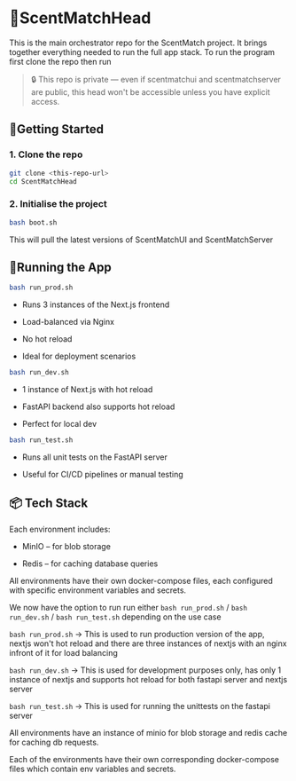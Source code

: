 # 🚀ScentMatchHead

This is the main orchestrator repo for the ScentMatch project. It brings together everything needed to run the full app stack.
To run the program first clone the repo then run

 >🔒 This repo is private — even if scentmatchui and scentmatchserver are public, this head won't be accessible unless you have explicit access.


## 🔨Getting Started

### 1. Clone the repo
```bash
git clone <this-repo-url>
cd ScentMatchHead
```
### 2. Initialise the project

```bash
bash boot.sh
```

This will pull the latest versions of ScentMatchUI and ScentMatchServer

## 🚦Running the App

```bash
bash run_prod.sh
```
- Runs 3 instances of the Next.js frontend

- Load-balanced via Nginx

- No hot reload

- Ideal for deployment scenarios




```bash
bash run_dev.sh
```
- 1 instance of Next.js with hot reload

- FastAPI backend also supports hot reload

- Perfect for local dev

```bash
bash run_test.sh
```

- Runs all unit tests on the FastAPI server

- Useful for CI/CD pipelines or manual testing

## 📦 Tech Stack

Each environment includes:

- MinIO – for blob storage

- Redis – for caching database queries

All environments have their own docker-compose files, each configured with specific environment variables and secrets.



 We now have the option to run run either `bash run_prod.sh` / `bash run_dev.sh` / `bash run_test.sh` depending on the use case

`bash run_prod.sh` -> This is used to run production version of the app, nextjs won't hot reload and there are three instances of nextjs with an nginx infront of it for load balancing

`bash run_dev.sh` -> This is used for development purposes only, has only 1 instance of nextjs and supports hot reload for both fastapi server and nextjs server

`bash run_test.sh` -> This is used for running the unittests on the fastapi server

All environments have an instance of minio for blob storage and redis cache for caching db requests. 

Each of the environments have their own corresponding docker-compose files which contain env variables and secrets.
